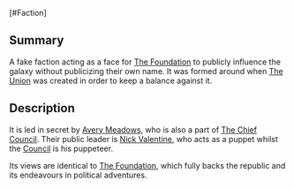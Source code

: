 [#Faction]

## Summary

A fake faction acting as a face for [The Foundation](The%20Foundation.md) to publicly influence the galaxy without publicizing their own name. It was formed around when [The Union](The%20Union.md) was created in order to keep a balance against it. 

## Description

It is led in secret by [Avery Meadows](../Influential%20Persons/Avery%20Meadows.md), who is also a part of [The Chief Council](../Influential%20Persons/The%20Chief%20Council.md). Their public leader is [Nick Valentine](../Influential%20Persons/Nick%20Valentine.md), who acts as a puppet whilst the [Council](../Influential%20Persons/The%20Chief%20Council.md) is his puppeteer.

Its views are identical to [The Foundation](The%20Foundation.md), which fully backs the republic and its endeavours in political adventures.